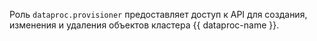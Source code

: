 Роль `dataproc.provisioner` предоставляет доступ к API для создания, изменения и удаления объектов кластера {{ dataproc-name }}.